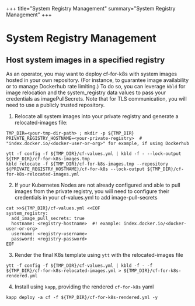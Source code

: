 +++
title="System Registry Management"
summary="System Registry Management"
+++

# System Registry Management

## Host system images in a specified registry

As an operator, you may want to deploy cf-for-k8s with system images hosted in your own repository. (For instance, to guarantee image availability or to manage Dockerhub rate limiting.) To do so, you can leverage `kbld` for image relocation and the system_registry data values to pass your credentials as imagePullSecrets. Note that for TLS communication, you will need to use a publicly trusted repository.

1. Relocate all system images into your private registry and generate a relocated-images file:

  ```console
  TMP_DIR=<your-tmp-dir-path> ; mkdir -p ${TMP_DIR}
  PRIVATE_REGISTRY_HOSTNAME=<your-private-registry>  # "index.docker.io/<docker-user-or-org>" for example, if using Dockerhub

  ytt -f config -f ${TMP_DIR}/cf-values.yml | kbld -f - --lock-output ${TMP_DIR}/cf-for-k8s-images.tmp
  kbld relocate -f ${TMP_DIR}/cf-for-k8s-images.tmp --repository ${PRIVATE_REGISTRY_HOSTNAME}/cf-for-k8s --lock-output ${TMP_DIR}/cf-for-k8s-relocated-images.yml
  ```

2. If your Kubernetes Nodes are not already configured and able to pull images from the private registry, you will need to configure their credentials in your cf-values.yml to add image-pull-secrets

  ```console
  cat >>${TMP_DIR}/cf-values.yml <<EOF
  system_registry:
    add_image_pull_secrets: true
    hostname: <registry-hostname>  #! example: index.docker.io/<docker-user-or-org>
    username: <registry-username>
    password: <registry-password>
  EOF
  ```

3. Render the final K8s template using `ytt` with the relocated-images file

  ```console
  ytt -f config -f ${TMP_DIR}/cf-values.yml | kbld -f - -f ${TMP_DIR}/cf-for-k8s-relocated-images.yml > ${TMP_DIR}/cf-for-k8s-rendered.yml
  ```

4. Install using `kapp`, providing the rendered `cf-for-k8s` yaml

  ```console
  kapp deploy -a cf -f ${TMP_DIR}/cf-for-k8s-rendered.yml -y
  ```
